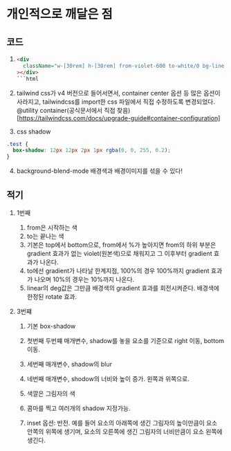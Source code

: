 # 개인적으로 깨달은 점

## 코드

1.  ````html
    <div
      className="w-[30rem] h-[30rem] from-violet-600 to-white/0 bg-linear-[270deg]"
    ></div>
    ```html
    ````

2.  tailwind css가 v4 버전으로 들어서면서, container center 옵션 등 많은 옵션이 사라지고, tailwindcss를 import한 css 파일에서 직접 수정하도록 변경되었다. @utility container(공식문서에서 직접 찾음)[https://tailwindcss.com/docs/upgrade-guide#container-configuration]
3.  css shadow

```css
.test {
  box-shadow: 12px 12px 2px 1px rgba(0, 0, 255, 0.2);
}
```

4. background-blend-mode 배경색과 배경이미지를 섞을 수 있다!

## 적기

1. 1번째

   1. from은 시작하는 색
   2. to는 끝나는 색
   3. 기본은 top에서 bottom으로, from에서 %가 높아지면 from의 하위 부분은 gradient 효과가 없는 violet(원본색)으로 채워지고 그 이후부터 gradient 효과가 나온다.
   4. to에선 gradient가 나타날 한계지점, 100%의 경우 100%까지 gradient 효과가 나오며 10%의 경우는 10%까지 나온다.
   5. linear의 deg값은 그만큼 배경색의 gradient 효과를 회전시켜준다. 배경색에 한정된 rotate 효과.

2. 3번쨰

   1. 기본 box-shadow

   1. 첫번째 두번쨰 매개변수, shadow를 놓을 요소를 기준으로 right 이동, bottom 이동.
   1. 세번째 매개변수, shadow의 blur
   1. 네번째 매개변수, shodow의 너비와 높이 증가. 왼쪽과 위쪽으로.
   1. 색깔은 그림자의 색
   1. 콤마를 찍고 여러개의 shadow 지정가능.

   1. inset 옵션: 반전. 예를 들어 요소의 아래쪽에 생긴 그림자의 높이만큼이 요소 안쪽의 위쪽에 생기며, 요소의 오른쪽에 생긴 그림자의 너비만큼이 요소 왼쪽에 생긴다.
